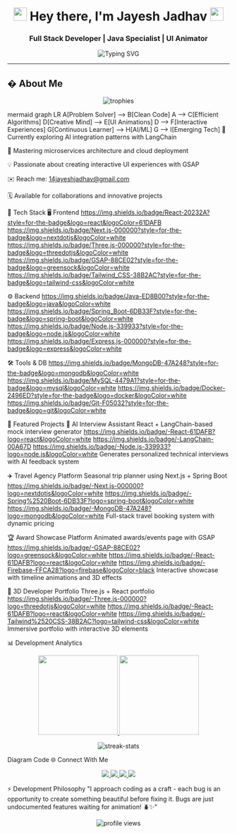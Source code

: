 <h1 align="center">
  <img src="https://media.giphy.com/media/hvRJCLFzcasrR4ia7z/giphy.gif" width="30px"> 
  Hey there, I'm Jayesh Jadhav
  <img src="https://media.giphy.com/media/hvRJCLFzcasrR4ia7z/giphy.gif" width="30px">
</h1>
<h3 align="center">Full Stack Developer | Java Specialist | UI Animator</h3>

<p align="center">
  <img src="https://readme-typing-svg.demolab.com?font=Fira+Code&weight=600&size=22&duration=2800&pause=1000&center=true&vCenter=true&width=500&lines=Building+scalable+web+applications;Java+%7C+Spring+Boot+%7C+React;Creating+immersive+UI+animations;Exploring+AI+integration+patterns" alt="Typing SVG" />
</p>

---

## � About Me

<p align="center">
  <img src="https://github-profile-trophy.vercel.app/?username=imjayeshjadhav&theme=radical&margin-w=15&column=4" alt="trophies" />
</p>

mermaid
graph LR
  A[Problem Solver] --> B[Clean Code]
  A --> C[Efficient Algorithms]
  D[Creative Mind] --> E[UI Animations]
  D --> F[Interactive Experiences]
  G[Continuous Learner] --> H[AI/ML]
  G --> I[Emerging Tech]
🔭 Currently exploring AI integration patterns with LangChain

🌱 Mastering microservices architecture and cloud deployment

💡 Passionate about creating interactive UI experiences with GSAP

✉️ Reach me: 14jayeshjadhav@gmail.com

🗓️ Available for collaborations and innovative projects

🧩 Tech Stack
🖥️ Frontend
https://img.shields.io/badge/React-20232A?style=for-the-badge&logo=react&logoColor=61DAFB
https://img.shields.io/badge/Next.js-000000?style=for-the-badge&logo=nextdotjs&logoColor=white
https://img.shields.io/badge/Three.js-000000?style=for-the-badge&logo=threedotjs&logoColor=white
https://img.shields.io/badge/GSAP-88CE02?style=for-the-badge&logo=greensock&logoColor=white
https://img.shields.io/badge/Tailwind_CSS-38B2AC?style=for-the-badge&logo=tailwind-css&logoColor=white

⚙️ Backend
https://img.shields.io/badge/Java-ED8B00?style=for-the-badge&logo=java&logoColor=white
https://img.shields.io/badge/Spring_Boot-6DB33F?style=for-the-badge&logo=spring-boot&logoColor=white
https://img.shields.io/badge/Node.js-339933?style=for-the-badge&logo=node.js&logoColor=white
https://img.shields.io/badge/Express.js-000000?style=for-the-badge&logo=express&logoColor=white

🛠️ Tools & DB
https://img.shields.io/badge/MongoDB-47A248?style=for-the-badge&logo=mongodb&logoColor=white
https://img.shields.io/badge/MySQL-4479A1?style=for-the-badge&logo=mysql&logoColor=white
https://img.shields.io/badge/Docker-2496ED?style=for-the-badge&logo=docker&logoColor=white
https://img.shields.io/badge/Git-F05032?style=for-the-badge&logo=git&logoColor=white

🚀 Featured Projects
🤖 AI Interview Assistant
React + LangChain-based mock interview generator
https://img.shields.io/badge/-React-61DAFB?logo=react&logoColor=white https://img.shields.io/badge/-LangChain-00A67D https://img.shields.io/badge/-Node.js-339933?logo=node.js&logoColor=white
Generates personalized technical interviews with AI feedback system

✈️ Travel Agency Platform
Seasonal trip planner using Next.js + Spring Boot
https://img.shields.io/badge/-Next.js-000000?logo=nextdotjs&logoColor=white https://img.shields.io/badge/-Spring%2520Boot-6DB33F?logo=spring-boot&logoColor=white https://img.shields.io/badge/-MongoDB-47A248?logo=mongodb&logoColor=white
Full-stack travel booking system with dynamic pricing

🏆 Award Showcase Platform
Animated awards/events page with GSAP
https://img.shields.io/badge/-GSAP-88CE02?logo=greensock&logoColor=white https://img.shields.io/badge/-React-61DAFB?logo=react&logoColor=white https://img.shields.io/badge/-Firebase-FFCA28?logo=firebase&logoColor=black
Interactive showcase with timeline animations and 3D effects

💼 3D Developer Portfolio
Three.js + React portfolio
https://img.shields.io/badge/-Three.js-000000?logo=threedotjs&logoColor=white https://img.shields.io/badge/-React-61DAFB?logo=react&logoColor=white https://img.shields.io/badge/-Tailwind%2520CSS-38B2AC?logo=tailwind-css&logoColor=white
Immersive portfolio with interactive 3D elements

📊 Development Analytics
<p align="center"> <a href="https://github.com/imjayeshjadhav"> <img height="180em" src="https://github-readme-stats.vercel.app/api?username=imjayeshjadhav&show_icons=true&theme=radical&include_all_commits=true&count_private=true" /> <img height="180em" src="https://github-readme-stats.vercel.app/api/top-langs/?username=imjayeshjadhav&layout=compact&langs_count=8&theme=radical" /> </a> </p><p align="center"> <img src="https://github-readme-streak-stats.herokuapp.com/?user=imjayeshjadhav&theme=radical&fire=DD2727" alt="streak-stats" /> </p>
Diagram
Code
🌐 Connect With Me
<p align="center"> <a href="mailto:14jayeshjadhav@gmail.com"> <img src="https://img.shields.io/badge/Gmail-D14836?style=for-the-badge&logo=gmail&logoColor=white" /> </a> <a href="https://linkedin.com/in/jayeshjadhav"> <img src="https://img.shields.io/badge/LinkedIn-0077B5?style=for-the-badge&logo=linkedin&logoColor=white" /> </a> <a href="https://twitter.com/jayesh_codes"> <img src="https://img.shields.io/badge/Twitter-1DA1F2?style=for-the-badge&logo=twitter&logoColor=white" /> </a> <a href="https://jayesh-dev.blog"> <img src="https://img.shields.io/badge/Personal_Blog-FF5722?style=for-the-badge&logo=blogger&logoColor=white" /> </a> </p>
⚡ Development Philosophy
"I approach coding as a craft - each bug is an opportunity to create something beautiful before fixing it.
Bugs are just undocumented features waiting for animation! 🪲✨"

<p align="center"> <img src="https://komarev.com/ghpvc/?username=imjayeshjadhav&color=blueviolet&style=flat" alt="profile views" /> </p> 
